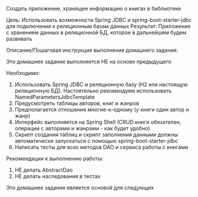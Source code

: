 Создать приложение, хранящее информацию о книгах в библиотеке

Цель: Использовать возможности Spring JDBC и spring-boot-starter-jdbc для подключения к реляционным базам данных
Результат: Приложение с хранением данных в реляционной БД, которое в дальнейшем будем развивать

Описание/Пошаговая инструкция выполнения домашнего задания:

Это домашнее задание выполняется НЕ на основе предыдущего

Необходимо:

1. Использовать Spring JDBC и реляционную базу (H2 или настоящую реляционную БД). Настоятельно рекомендуем использовать NamedParametersJdbcTemplate
2. Предусмотреть таблицы авторов, книг и жанров
3. Предполагается отношение многие-к-одному (у книги один автор и жанр)
4. Интерфейс выполняется на Spring Shell (CRUD книги обязателен, операции с авторами и жанрами - как будет удобно)
5. Скрипт создания таблиц и скрипт заполнения данными должны автоматически запускаться с помощью spring-boot-starter-jdbc
6. Написать тесты для всех методов DAO и сервиса работы с книгами

Рекомендации к выполнению работы:

1. НЕ делать AbstractDao
2. НЕ делать наследования в тестах

Это домашнее задание является основой для следующих
